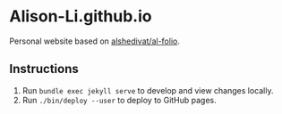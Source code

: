 # Alison-Li.github.io

Personal website based on [alshedivat/al-folio](https://github.com/alshedivat/al-folio).

## Instructions

1. Run `bundle exec jekyll serve` to develop and view changes locally.
2. Run `./bin/deploy --user` to deploy to GitHub pages.